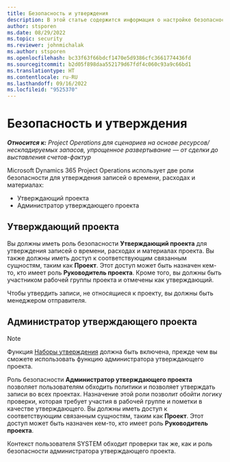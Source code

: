 ```yaml
---
title: Безопасность и утверждения
description: В этой статье содержится информация о настройке безопасности для работы с утверждениями в Microsoft Dynamics 365 Project Operations.
author: stsporen
ms.date: 08/29/2022
ms.topic: security
ms.reviewer: johnmichalak
ms.author: stsporen
ms.openlocfilehash: bc33f63f66bdcf1470e5d9386cfc3661774436fd
ms.sourcegitcommit: b2d05f898daa552179d67fdf4c060c93a9c66bd1
ms.translationtype: HT
ms.contentlocale: ru-RU
ms.lasthandoff: 09/16/2022
ms.locfileid: "9525370"
---
```

# <a name="security-and-approvals"></a>Безопасность и утверждения

_**Относится к:** Project Operations для сценариев на основе ресурсов/нескладируемых запасов, упрощенное развертывание — от сделки до выставления счетов-фактур_

Microsoft Dynamics 365 Project Operations использует две роли безопасности для утверждения записей о времени, расходах и материалах:

- Утверждающий проекта
- Администратор утверждающего проекта

## <a name="project-approver"></a>Утверждающий проекта

Вы должны иметь роль безопасности **Утверждающий проекта** для утверждения записей о времени, расходах и материалах проекта. Вы также должны иметь доступ к соответствующим связанным сущностям, таким как **Проект**. Этот доступ может быть назначен кем-то, кто имеет роль **Руководитель проекта**. Кроме того, вы должны быть участником рабочей группы проекта и отмечены как утверждающий.

Чтобы утвердить записи, не относящиеся к проекту, вы должны быть менеджером отправителя.

## <a name="project-approver-admin"></a>Администратор утверждающего проекта

> [!NOTE]
> Функция [Наборы утверждения](approval-sets.md) должна быть включена, прежде чем вы сможете использовать функцию администратора утверждающего проекта.

Роль безопасности **Администратор утверждающего проекта** позволяет пользователям обходить политики и позволяет утверждать записи во всех проектах. Назначение этой роли позволит обойти логику проверки, которая требует участия в рабочей группе и пометки в качестве утверждающего. Вы должны иметь доступ к соответствующим связанным сущностям, таким как **Проект**. Этот доступ может быть назначен кем-то, кто имеет роль **Руководитель проекта**.

Контекст пользователя SYSTEM обходит проверки так же, как и роль безопасности администратора утверждающего проекта.
